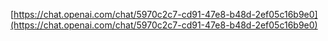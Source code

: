 [https://chat.openai.com/chat/5970c2c7-cd91-47e8-b48d-2ef05c16b9e0](https://chat.openai.com/chat/5970c2c7-cd91-47e8-b48d-2ef05c16b9e0)


